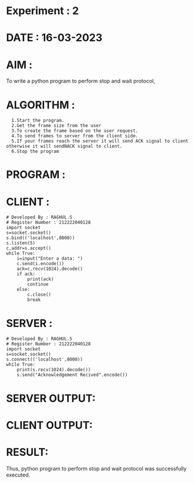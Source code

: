 # Experiment : 2
# DATE : 16-03-2023
# AIM :
To write a python program to perform stop and wait protocol,

# ALGORITHM :
```
  1.Start the program.
  2.Get the frame size from the user
  3.To create the frame based on the user request.
  4.To send frames to server from the client side.
  5.If your frames reach the server it will send ACK signal to client otherwise it will sendNACK signal to client.
  6.Stop the program
 ```
# PROGRAM :
# CLIENT :
```
# Developed By : RAGHUL.S
# Register Number : 212222040128
import socket
s=socket.socket()
s.bind(('localhost',8000))
s.listen(5)
c,addr=s.accept()
while True:
    i=input("Enter a data: ")
    c.send(i.encode())
    ack=c.recv(1024).decode()
    if ack:
        print(ack)
        continue
    else:
        c.close()
        break
   ```
# SERVER :
```
# Developed By : RAGHUL.S
# Register Number : 212222040128
import socket
s=socket.socket()
s.connect(('localhost',8000))
while True:
    print(s.recv(1024).decode())
    s.send("Acknowledgement Recived".encode())
 ```
# SERVER OUTPUT:

# CLIENT OUTPUT:


# RESULT:
Thus, python program to perform stop and wait protocol was successfully executed.



